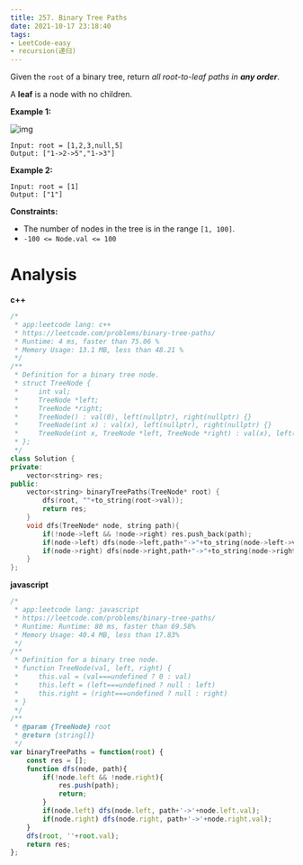 ```yaml
---
title: 257. Binary Tree Paths
date: 2021-10-17 23:18:40
tags:
- LeetCode-easy
- recursion(递归)
---
```


Given the `root` of a binary tree, return *all root-to-leaf paths in **any order***.

A **leaf** is a node with no children.

 

**Example 1:**

![img](https://assets.leetcode.com/uploads/2021/03/12/paths-tree.jpg)

```
Input: root = [1,2,3,null,5]
Output: ["1->2->5","1->3"]
```

 <!-- more -->

**Example 2:**

```
Input: root = [1]
Output: ["1"]
```

 

**Constraints:**

- The number of nodes in the tree is in the range `[1, 100]`.
- `-100 <= Node.val <= 100`

# Analysis

**c++**

```c++
/*
 * app:leetcode lang: c++
 * https://leetcode.com/problems/binary-tree-paths/
 * Runtime: 4 ms, faster than 75.06 %
 * Memory Usage: 13.1 MB, less than 48.21 %
 */
/**
 * Definition for a binary tree node.
 * struct TreeNode {
 *     int val;
 *     TreeNode *left;
 *     TreeNode *right;
 *     TreeNode() : val(0), left(nullptr), right(nullptr) {}
 *     TreeNode(int x) : val(x), left(nullptr), right(nullptr) {}
 *     TreeNode(int x, TreeNode *left, TreeNode *right) : val(x), left(left), right(right) {}
 * };
 */
class Solution {
private:
    vector<string> res;
public:
    vector<string> binaryTreePaths(TreeNode* root) {
        dfs(root, ""+to_string(root->val));
        return res;
    }
    void dfs(TreeNode* node, string path){
        if(!node->left && !node->right) res.push_back(path);
        if(node->left) dfs(node->left,path+"->"+to_string(node->left->val));
        if(node->right) dfs(node->right,path+"->"+to_string(node->right->val));
    }
};
```

**javascript**

```js
/*
 * app:leetcode lang: javascript
 * https://leetcode.com/problems/binary-tree-paths/
 * Runtime: Runtime: 80 ms, faster than 69.58%
 * Memory Usage: 40.4 MB, less than 17.83%
 */
/**
 * Definition for a binary tree node.
 * function TreeNode(val, left, right) {
 *     this.val = (val===undefined ? 0 : val)
 *     this.left = (left===undefined ? null : left)
 *     this.right = (right===undefined ? null : right)
 * }
 */
/**
 * @param {TreeNode} root
 * @return {string[]}
 */
var binaryTreePaths = function(root) {
    const res = [];
    function dfs(node, path){
        if(!node.left && !node.right){
            res.push(path);
            return;
        }
        if(node.left) dfs(node.left, path+'->'+node.left.val);
        if(node.right) dfs(node.right, path+'->'+node.right.val);
    }
    dfs(root, ''+root.val);
    return res;
};
```

